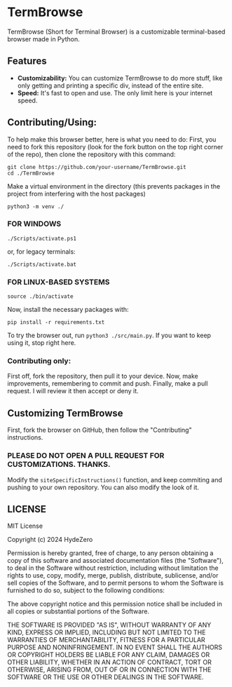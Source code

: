 # TermBrowse
TermBrowse (Short for Terminal Browser) is a customizable terminal-based browser made in Python.
## Features
* **Customizability:** You can customize TermBrowse to do more stuff, like only getting and printing a specific div, instead of the entire site.
* **Speed:** It's fast to open and use. The only limit here is your internet speed.
## Contributing/Using:
To help make this browser better, here is what you need to do:
First, you need to fork this repository (look for the fork button on the top right corner of the repo), then clone the repository with this command:
```
git clone https://github.com/your-username/TermBrowse.git
cd ./TermBrowse
```
Make a virtual environment in the directory (this prevents packages in the project from interfering with the host packages)
```
python3 -m venv ./
```
### FOR WINDOWS
```
./Scripts/activate.ps1
```
or, for legacy terminals:
```
./Scripts/activate.bat
```
### FOR LINUX-BASED SYSTEMS
```
source ./bin/activate
```
Now, install the necessary packages with:
```
pip install -r requirements.txt
```
To try the browser out, run `python3 ./src/main.py`. If you want to keep using it, stop right here.
### Contributing only:

First off, fork the repository, then pull it to your device.
Now, make improvements, remembering to commit and push.
Finally, make a pull request. I will review it then accept or deny it.

## Customizing TermBrowse
First, fork the browser on GitHub, then follow the "Contributing" instructions.
### PLEASE DO NOT OPEN A PULL REQUEST FOR CUSTOMIZATIONS. THANKS.
Modify the `siteSpecificInstructions()` function, and keep commiting and pushing to your own repository. You can also modify the look of it.
## LICENSE

MIT License

Copyright (c) 2024 HydeZero

Permission is hereby granted, free of charge, to any person obtaining a copy
of this software and associated documentation files (the "Software"), to deal
in the Software without restriction, including without limitation the rights
to use, copy, modify, merge, publish, distribute, sublicense, and/or sell
copies of the Software, and to permit persons to whom the Software is
furnished to do so, subject to the following conditions:

The above copyright notice and this permission notice shall be included in all
copies or substantial portions of the Software.

THE SOFTWARE IS PROVIDED "AS IS", WITHOUT WARRANTY OF ANY KIND, EXPRESS OR
IMPLIED, INCLUDING BUT NOT LIMITED TO THE WARRANTIES OF MERCHANTABILITY,
FITNESS FOR A PARTICULAR PURPOSE AND NONINFRINGEMENT. IN NO EVENT SHALL THE
AUTHORS OR COPYRIGHT HOLDERS BE LIABLE FOR ANY CLAIM, DAMAGES OR OTHER
LIABILITY, WHETHER IN AN ACTION OF CONTRACT, TORT OR OTHERWISE, ARISING FROM,
OUT OF OR IN CONNECTION WITH THE SOFTWARE OR THE USE OR OTHER DEALINGS IN THE
SOFTWARE.
